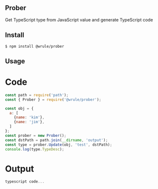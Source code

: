 ## Prober
Get TypeScript type from JavaScript value and generate TypeScript code

## Install
```
$ npm install @wrule/prober
```

## Usage
# Code
```js
const path = require('path');
const { Prober } = require('@wrule/prober');

const obj = {
  a: [
    {name: 'kim'},
    {name: 'jim'},
  ]
};
const prober = new Prober();
const dstPath = path.join(__dirname, 'output');
const type = prober.Update(obj, 'test', dstPath);
console.log(type.TypeDesc);
```
# Output
```js
typescript code...
```
